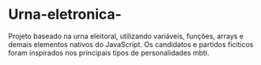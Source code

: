 # Urna-eletronica-
Projeto baseado na urna eleitoral, utilizando variáveis, funções, arrays e demais elementos nativos do JavaScript. 
Os candidatos e partidos ficiticos foram inspirados nos principais tipos de personalidades mbti. 

